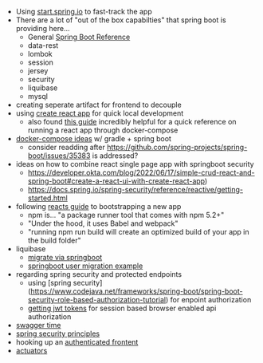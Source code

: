 - Using [start.spring.io](https://start.spring.io/#!type=gradle-project&language=java&platformVersion=3.1.1&packaging=jar&jvmVersion=17&groupId=com.digiron&artifactId=hype&name=hype&description=Hype%20project%20for%20coding%20exercise&packageName=com.digiron.hype&dependencies=data-rest,lombok,session,jersey,security,liquibase,mysql) to fast-track the app
- There are a lot of "out of the box capabilties" that spring boot is providing here...
    - General [Spring Boot Reference](https://docs.spring.io/spring-boot/docs/current/reference/html/)
    - data-rest
    - lombok
    - session
    - jersey
    - security
    - liquibase
    - mysql
- creating seperate artifact for frontend to decouple
- using [create react app](https://legacy.reactjs.org/docs/create-a-new-react-app.html#create-react-app) for quick local development
  - also found [this guide](https://medium.com/bb-tutorials-and-thoughts/react-local-development-with-docker-compose-5a247710f997) incredibly helpful for a quick reference on running a react app through docker-compose
- [docker-compose ideas](https://github.com/lombocska/spring-boot-outbox-transactional-sample) w/ gradle + spring boot
  - consider readding after https://github.com/spring-projects/spring-boot/issues/35383 is addressed?
- ideas on how to combine react single page app with springboot security
  - https://developer.okta.com/blog/2022/06/17/simple-crud-react-and-spring-boot#create-a-react-ui-with-create-react-app) 
  - https://docs.spring.io/spring-security/reference/reactive/getting-started.html
- following [reacts guide](https://legacy.reactjs.org/docs/create-a-new-react-app.html#more-flexible-toolchains) to bootstrapping a new app
  - npm is... "a package runner tool that comes with npm 5.2+"
  - "Under the hood, it uses Babel and webpack"
  - "running npm run build will create an optimized build of your app in the build folder"
- liquibase
  - [migrate via springboot](https://contribute.liquibase.com/extensions-integrations/directory/integration-docs/springboot/springboot/)
  - [springboot user migration example](https://gist.github.com/wwerner/d6cd9688cb2f5738ccd6b2e72dca8bfa)
- regarding spring security and protected endpoints
  - using [spring security] (https://www.codejava.net/frameworks/spring-boot/spring-boot-security-role-based-authorization-tutorial) for enpoint authorization
  - [getting jwt tokens](https://www.bezkoder.com/spring-boot-jwt-authentication/) for session based browser enabled api authorization
- [swagger time](https://www.baeldung.com/spring-rest-openapi-documentation)
- [spring security principles](https://spring.io/guides/topicals/spring-security-architecture/)
- hooking up an [authenticated frontent](https://www.bezkoder.com/react-login-example-jwt-hooks/)
- [actuators](https://docs.spring.io/spring-boot/docs/3.1.1/actuator-api/htmlsingle/#overview)